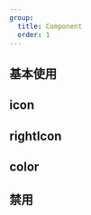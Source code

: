 ```yaml
---
group:
  title: Component
  order: 1
---
```


## 基本使用

<code src="./document/basic.tsx"></code>

## icon

<code src="./document/icon.tsx"></code>

## rightIcon

<code src="./document/rightIcon.tsx"></code>

## color

<code src="./document/color.tsx"></code>

## 禁用

<code src="./document/disable.tsx"></code>

